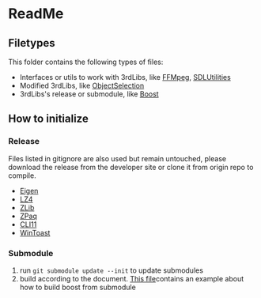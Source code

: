 # ReadMe

## Filetypes

This folder contains the following types of files:

- Interfaces or utils to work with 3rdLibs, like [FFMpeg](https://github.com/defisym/OpenFusionExamples/blob/master/Extensions/_3rdLib/FFMpeg.h), [SDLUtilities](https://github.com/defisym/OpenFusionExamples/blob/master/Extensions/_3rdLib/SDLUtilities.h)
- Modified 3rdLibs, like [ObjectSelection](https://github.com/defisym/OpenFusionExamples/blob/master/Extensions/_3rdLib/ObjectSelection.h)
- 3rdLibs's release or submodule, like [Boost](https://github.com/defisym/OpenFusionExamples/blob/master/Extensions/_3rdLib/FFMpeg.h)

## How to initialize

### Release

Files listed in gitignore are also used but remain untouched, please download the release from the developer site or clone it from origin repo to compile.

- [Eigen](https://eigen.tuxfamily.org/dox/)
- [LZ4](https://github.com/lz4/lz4)
- [ZLib](https://zlib.net/)
- [ZPaq](https://github.com/zpaq/zpaq)
- [CLI11](https://github.com/CLIUtils/CLI11)
- [WinToast](https://github.com/mohabouje/WinToast)

### Submodule

1. run `git submodule update --init` to update submodules
2. build according to the document. [This file](https://github.com/defisym/OpenFusionExamples/blob/master/Extensions/ReadMe.md)contains an example about how to build boost from submodule